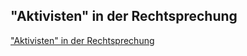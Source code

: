 ## "Aktivisten" in der Rechtsprechung
["Akti­visten" in der Recht­sp­re­chung](https://www.lto.de/recht/feuilleton/f/recht-geschichte-sprache-aktivisten-begriff-kritik-alliierte/)
